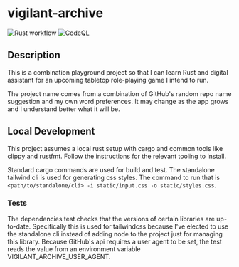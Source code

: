 # vigilant-archive

![Rust workflow](https://github.com/jfolkerth/vigilant_archive/actions/workflows/rust.yml/badge.svg)
[![CodeQL](https://github.com/jfolkerth/vigilant_archive/actions/workflows/codeql.yml/badge.svg)](https://github.com/jfolkerth/vigilant_archive/actions/workflows/codeql.yml)

## Description

This is a combination playground project so that I can learn Rust and digital assistant for an upcoming tabletop role-playing game I intend to run.

The project name comes from a combination of GitHub's random repo name suggestion and my own word preferences. It may change as the app grows and I understand better what it will be.

## Local Development

This project assumes a local rust setup with cargo and common tools like clippy and rustfmt. Follow the instructions for the relevant tooling to install.

Standard cargo commands are used for build and test. The standalone tailwind cli is used for generating css styles. The command to run that is `<path/to/standalone/cli> -i static/input.css -o static/styles.css`.

### Tests

The dependencies test checks that the versions of certain libraries are up-to-date. Specifically this is used for tailwindcss because I've elected to use the standalone cli instead of adding node to the project just for managing this library. Because GitHub's api requires a user agent to be set, the test reads the value from an environment variable VIGILANT_ARCHIVE_USER_AGENT.